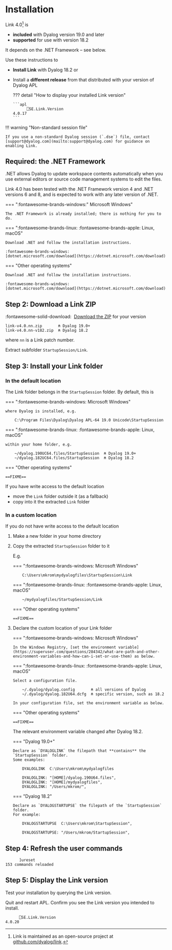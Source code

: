 # Installation

Link 4.0[^opensource] is 

-   **included** with Dyalog version 19.0 and later
-   **supported** for use with version 18.2

It depends on the .NET Framework – see below.

[^opensource]: Link is maintained as an open-source project at [github.com/dyalog/link](https://github.com/dyalog/link).

Use these instructions to 

-   **Install Link** with Dyalog 18.2 or

-   Install a **different release** from that distributed with your version of Dyalog APL

	??? detail "How to display your installed Link version"

		```apl
		      ⎕SE.Link.Version
		4.0.17       
		```

!!! warning "Non-standard session file"

	If you use a non-standard Dyalog session (`.dse`) file, contact [support@dyalog.com](mailto:support@dyalog.com) for guidance on enabling Link.


## Required: the .NET Framework

.NET allows Dyalog to update workspace contents automatically when you use external editors or source code management systems to edit the files.

Link 4.0 has been tested with the .NET Framework version 4 and .NET versions 6 and 8, and is expected to work with any later version of .NET.

=== ":fontawesome-brands-windows:" Microsoft Windows"

	The .NET Framework is already installed; there is nothing for you to do.

=== ":fontawesome-brands-linux: :fontawesome-brands-apple: Linux, macOS"

	Download .NET and follow the installation instructions.

	:fontawesome-brands-windows:
	[dotnet.microsoft.com/download](https://dotnet.microsoft.com/download) 

=== "Other operating systems"

	Download .NET and follow the installation instructions.

	:fontawesome-brands-windows:
	[dotnet.microsoft.com/download](https://dotnet.microsoft.com/download) 


## Step 2: Download a Link ZIP

:fontawesome-solid-download:&nbsp;
[Download the ZIP](https://github.com/Dyalog/link/releases) for your version

	link-v4.0.nn.zip       ⍝ Dyalog 19.0+
	link-v4.0.nn-v182.zip  ⍝ Dyalog 18.2

where `nn` is a Link patch number.

Extract subfolder `StartupSession/Link`.


## Step 3: Install your Link folder

### In the default location

The Link folder belongs in the `StartupSession` folder.
By default, this is

=== ":fontawesome-brands-windows: Microsoft Windows"

	where Dyalog is installed, e.g.

		C:\Program Files\Dyalog\Dyalog APL-64 19.0 Unicode\StartupSession

=== ":fontawesome-brands-linux: :fontawesome-brands-apple: Linux, macOS"

	within your home folder, e.g.

		~/dyalog.190UC64.files/StartupSession  ⍝ Dyalog 19.0+
		~/dyalog.182UC64.files/StartupSession  ⍝ Dyalog 18.2

=== "Other operating systems"

	==FIXME==

If you have write access to the default location

-   move the `Link` folder outside it (as a fallback)
-   copy into it the extracted `Link` folder


### In a custom location

If you do not have write access to the default location

1.  Make a new folder in your home directory
1.  Copy the extracted `StartupSession` folder to it

	E.g.

	=== ":fontawesome-brands-windows: Microsoft Windows"

			C:\Users\mkrom\mydyalogfiles\StartupSession\Link

	=== ":fontawesome-brands-linux: :fontawesome-brands-apple: Linux, macOS"

			~/mydyalogfiles/StartupSession/Link

	=== "Other operating systems"

		==FIXME==

1.  Declare the custom location of your Link folder

	=== ":fontawesome-brands-windows: Microsoft Windows"

		In the Windows Registry, [set the environment variable](https://superuser.com/questions/284342/what-are-path-and-other-environment-variables-and-how-can-i-set-or-use-them) as below.

	=== ":fontawesome-brands-linux: :fontawesome-brands-apple: Linux, macOS"

		Select a configuration file. 

			~/.dyalog/dyalog.config       ⍝ all versions of Dyalog
			~/.dyalog/dyalog.182U64.dcfg  ⍝ specific version, such as 18.2

		In your configuration file, set the environment variable as below.

	=== "Other operating systems"

		==FIXME==

	The relevant environment variable changed after Dyalog 18.2.

	=== "Dyalog 19.0+"

		Declare as `DYALOGLINK` the filepath that **contains** the `StartupSession` folder.
		Some examples:

			DYALOGLINK  C:\Users\mkrom\mydyalogfiles

			DYALOGLINK: "[HOME]/dyalog.190U64.files",
			DYALOGLINK: "[HOME]/mydyalogfiles",
			DYALOGLINK: "/Users/mkrom/",

	=== "Dyalog 18.2"

		Declare as `DYALOGSTARTUPSE` the filepath of the `StartupSession` folder.
		For example:

			DYALOGSTARTUPSE  C:\Users\mkrom\StartupSession",

			DYALOGSTARTUPSE: "/Users/mkrom/StartupSession",

## Step 4: Refresh the user commands

```apl
      ]ureset
153 commands reloaded
```

## Step 5: Display the Link version

Test your installation by querying the Link version.

Quit and restart APL.
Confirm you see the Link version you intended to install.

```apl
      ⎕SE.Link.Version
4.0.20
```
